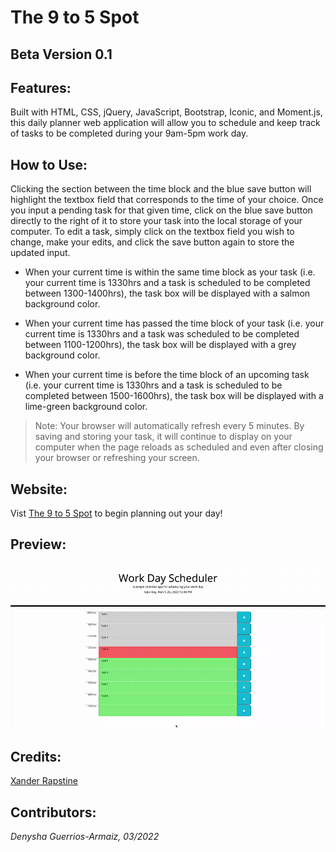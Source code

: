 # The 9 to 5 Spot

## Beta Version 0.1

## Features:
Built with HTML, CSS, jQuery, JavaScript, Bootstrap, Iconic, and Moment.js, this daily planner web application will allow you to schedule and keep track of tasks to be completed during your 9am-5pm work day. 

## How to Use:
Clicking the section between the time block and the blue save button will highlight the textbox field that corresponds to the time of your choice. Once you input a pending task for that given time, click on the blue save button directly to the right of it to store your task into the local storage of your computer. To edit a task, simply click on the textbox field you wish to change, make your edits, and click the save button again to store the updated input. 

- When your current time is within the same time block as your task (i.e. your current time is 1330hrs and a task is scheduled to be completed between 1300-1400hrs), the task box will be displayed with a salmon background color.

- When your current time has passed the time block of your task (i.e. your current time is 1330hrs and a task was scheduled to be completed between 1100-1200hrs), the task box will be displayed with a grey background color.

- When your current time is before the time block of an upcoming task (i.e. your current time is 1330hrs and a task is scheduled to be completed between 1500-1600hrs), the task box will be displayed with a lime-green background color.

> Note: Your browser will automatically refresh every 5 minutes. By saving and storing your task, it will continue to display on your computer when the page reloads as scheduled and even after closing your browser or refreshing your screen.

## Website:
Vist [The 9 to 5 Spot](https://denysha-abigail.github.io/work-day-scheduler/) to begin planning out your day!

## Preview:
![screenrecording](./assets/images/work-day-scheduler.gif)

## Credits:
[Xander Rapstine](https://github.com/coding-boot-camp/super-disco)

## Contributors:
*Denysha Guerrios-Armaiz, 03/2022*